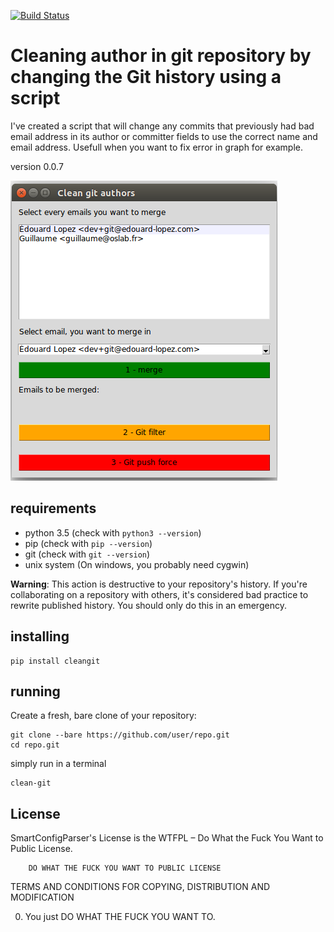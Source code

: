 [![Build Status](https://travis-ci.org/guillaumevincent/clean-git.svg)](https://travis-ci.org/guillaumevincent/clean-git)


# Cleaning author in git repository by changing the Git history using a script

I've created a script that will change any commits that previously had bad email address in its author or committer fields to use the correct name and email address.
Usefull when you want to fix error in graph for example.


version 0.0.7

![](screenshot.png?raw=true)


## requirements

 - python 3.5 (check with `python3 --version`)
 - pip (check with `pip --version`)
 - git (check with `git --version`)
 - unix system (On windows, you probably need cygwin)

**Warning**: This action is destructive to your repository's history. If you're collaborating on a repository with others, it's considered bad practice to rewrite published history. You should only do this in an emergency.


## installing

    pip install cleangit

## running

Create a fresh, bare clone of your repository:

    git clone --bare https://github.com/user/repo.git
    cd repo.git

simply run in a terminal

    clean-git


## License

SmartConfigParser's License is the WTFPL – Do What the Fuck You Want to Public License.

        DO WHAT THE FUCK YOU WANT TO PUBLIC LICENSE
TERMS AND CONDITIONS FOR COPYING, DISTRIBUTION AND MODIFICATION

0. You just DO WHAT THE FUCK YOU WANT TO.



